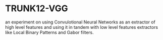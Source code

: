 # TRUNK12-VGG
an experiment on using Convulotional Neural Networks as an extractor of high level features and using it in tandem with low level features extractors like Local Binary Patterns and Gabor filters.
